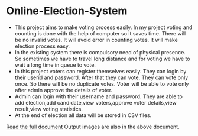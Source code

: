 # Online-Election-System
<ul>
  <li>This project aims to make voting process easily. In my project voting and 
counting is done with the help of computer so it saves time. There will 
be no invalid votes. It will avoid error in counting votes. It will make 
election process easy. </li>
  <li>In the existing system there is compulsory need of physical presence. So 
sometimes we have to travel long distance and for voting we have to 
wait a long time in queue to vote.
</li>
  <li>In this project voters can register themselves easily. They can login by 
their userid and password. After that they can vote. They can vote only 
once. So there will be no duplicate votes. Voter will be able to vote only 
after admin approve the details of voter. </li>
  <li>Admin can login with their username and password. They are able to add 
election,add candidate,view voters,approve voter details,view 
result,view voting statistics. </li>
  <li> At the end of election all data will be stored in CSV files.</li>
</ul>

[Read the full document](ProjectReport.pdf)
Output images are also in the above document.
